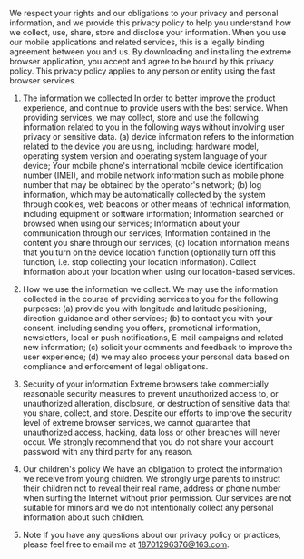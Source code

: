 We respect your rights and our obligations to your privacy and personal information, and we provide this privacy policy to help you understand how we collect, use, share, store and disclose your information. When you use our mobile applications and related services, this is a legally binding agreement between you and us. By downloading and installing the extreme browser application, you accept and agree to be bound by this privacy policy. This privacy policy applies to any person or entity using the fast browser services.

1. The information we collected
In order to better improve the product experience, and continue to provide users with the best service. When providing services, we may collect, store and use the following information related to you in the following ways without involving user privacy or sensitive data.
(a) device information refers to the information related to the device you are using, including: hardware model, operating system version and operating system language of your device; Your mobile phone's international mobile device identification number (IMEI), and mobile network information such as mobile phone number that may be obtained by the operator's network;
(b) log information, which may be automatically collected by the system through cookies, web beacons or other means of technical information, including equipment or software information; Information searched or browsed when using our services; Information about your communication through our services; Information contained in the content you share through our services;
(c) location information means that you turn on the device location function (optionally turn off this function, i.e. stop collecting your location information). Collect information about your location when using our location-based services.

2. How we use the information we collect.
We may use the information collected in the course of providing services to you for the following purposes:
(a) provide you with longitude and latitude positioning, direction guidance and other services;
(b) to contact you with your consent, including sending you offers, promotional information, newsletters, local or push notifications, E-mail campaigns and related new information;
(c) solicit your comments and feedback to improve the user experience;
(d) we may also process your personal data based on compliance and enforcement of legal obligations.

3. Security of your information
Extreme browsers take commercially reasonable security measures to prevent unauthorized access to, or unauthorized alteration, disclosure, or destruction of sensitive data that you share, collect, and store. Despite our efforts to improve the security level of extreme browser services, we cannot guarantee that unauthorized access, hacking, data loss or other breaches will never occur. We strongly recommend that you do not share your account password with any third party for any reason.

4. Our children's policy
We have an obligation to protect the information we receive from young children. We strongly urge parents to instruct their children not to reveal their real name, address or phone number when surfing the Internet without prior permission. Our services are not suitable for minors and we do not intentionally collect any personal information about such children.

5. Note
If you have any questions about our privacy policy or practices, please feel free to email me at 18701296376@163.com.